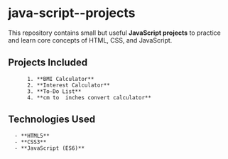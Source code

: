 # java-script--projects

This repository contains small but useful **JavaScript projects** to practice and learn core concepts of HTML, CSS, and JavaScript.

## Projects Included
          1. **BMI Calculator** 
          2. **Interest Calculator**  
          3. **To-Do List**  
          4. **cm to  inches convert calculator**


##  Technologies Used
      - **HTML5**  
      - **CSS3**  
      - **JavaScript (ES6)**
